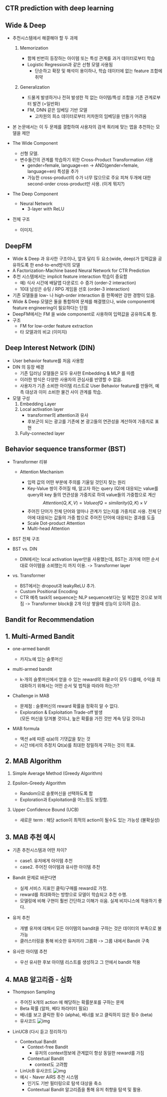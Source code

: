 ## CTR prediction with deep learning



## Wide & Deep
- 추천시스템에서 해결해야 할 두 과제
	1. Memorization
		- 함께 빈번히 등장하는 아이템 또는 특성 관계를 과거 데이터로부터 학습 
		- Logistic Regression과 같은 선형 모델 사용됨 
			+ 단순하고 확장 및 해석이 용이하나, 학습 데이터에 없는 feature 조합에 취약


	2. Generalization
		- 드물게 발생하거나 전혀 발생한 적 없는 아이템/특성 조합을 기존 관계로부터 발견 (=일반화)
		- FM, DNN 같은 임베딩 기반 모델
			+ 고차원의 희소 데이터로부터 저차원의 임베딩을 만들기 어려움 
			
- 본 논문에서는 이 두 문제를 결합하여 사용자의 검색 쿼리에 맞는 앱을 추천하는 모델을 제안  
- The Wide Component
	+ 선형 모델. 
	+ 변수들간의 관계를 학습하기 위한 Cross-Product Transformation 사용 
		* gender=female, language=en -> AND(gender=female, language=en) 특성을 추가 
		* 가능한 cross-product의 수가 너무 많으므로 주요 피쳐 두개에 대한 second-order cross-product만 사용. (이게 뭐지?)
- The Deep Component
	+ Neural Network
		* 3-layer with ReLU
- 전체 구조 
	+ 이미지. 

## DeepFM
- Wide & Deep 과 유사한 구조이나, 앞과 달리 두 요소(wide, deep)가 입력값을 공유하도록 한 end-to-end방식의 모델 
- A Factorization-Machine based Neural Network for CTR Prediction
- 추천 시스템에서는 implicit feature interaction 학습이 중요함 
	+ 예) 식사 시간에 배달앱 다운로드 수 증가 (order-2 interaction)
	+ 10대 남성은 슈팅 / RPG 게임을 선호 (order-3 interaction)
- 기존 모델들을 low- 나 high-order interaction 중 한쪽에만 강한 경향이 있음. 
- Wide & Deep 모델은 둘을 통합하여 문제를 해결했으나, wide component에 feature engineering이 필요하다는 단점
- DeepFM에서는 FM 을 wide component로 사용하여 입력값을 공유하도록 함.
- 구조 
	+ FM for low-order feature extraction
	- 타 모델과의 비교 (이미지)
	
## Deep Interest Network (DIN)
- User behavior feature를 처음 사용함 
- DIN 의 등장 배경 
	+ 기존 딥러닝 모델들은 모두 유사한 Embedding & MLP 를 따름 
	+ 이러한 방식은 다양한 사용자의 관심사를 반영할 수 없음. 
	+ 사용자가 기존 소비한 아이템 리스트로 User Behavior feature를 만들어, 예측 대상과 이미 소비한 물건 사이 관계를 학습. 
- 모델 구성
	1. Embedding Layer
	2. Local activation layer
		- transformer의 attention과 유사 
		- 후보군이 되는 광고를 기존에 본 광고들의 연관성을 계산하여 가중치로 표현 
	3. Fully-connected layer
	

## Behavior sequence transformer (BST)
- Transformer 리뷰 
	+ Attention Mechanism
		* 입력 값의 어떤 부분에 주의를 기울일 것인지 찾는 원리
		* Key-Value 쌍이 주어질 때, 알고자 하는 query (Q)에 대응되는 value를 query와 key 들의 연관성을 가중치로 하여 value들의 가중합으로 계산   
		$$ Attention(Q, K, V) = Value of Q = similarity(Q, K) \times V $$

		- 주어진 단어가 전체 단어와 얼마나 관계가 있는지를 가중치로 사용. 전체 단어에 대응되는 값들의 가중 합으로 주어진 단어에 대응되는 결과를 도출 
		- Scale Dot-product Attention
		- Multi-head Attention
- BST 전체 구조
- BST vs. DIN
	+ DIN에서는 local activation layer만을 사용했는데, BST는 과거에 어떤 순서대로 아이템을 소비했는지 까지 이용. -> Transformer layer
	
- vs. Transformer
	+ BST에서는 dropout과 leakyReLU 추가. 
	+ Custom Positional Encoding 
	+ CTR 예측 task의 sequence는 NLP sequence보다는 덜 복잡한 것으로 보여짐 -> Transformer block을 2개 이상 쌓을때 성능이 오히려 감소.


## Bandit for Recommendation

## 1. Multi-Armed Bandit
- one-armed bandit
	+ 카지노에 있는 슬롯머신 
- multi-armed bandit 
	+ k-개의 슬롯머신에서 얻을 수 있는 reward의 화귤ㄹ이 모두 다를때, 수익을 최대화하기 위해서는 어떤 순서 및 법칙을 따라야 하는가? 
- Challenge in MAB
	+ 문제점 : 슬롯머신의 reward 확률을 정확히 알 수 없다. 
	+ Exploration & Exploitation Trade-off 발생   
	  (모든 머신을 당겨볼 것이냐, 높은 확률을 가진 것만 계속 당길 것이냐)
	
- MAB formula 
	+ 액션 a에 따른 q(a)의 기댓값을 찾는 것 
	+ 시간 t에서의 추정치 Qt(a)를 최대한 정밀하게 구하는 것이 목표. 
	
## 2. MAB Algorithm
1. Simple Average Method (Greedy Algorithm)


2. Epsilon-Greedy Algorithm
	- Random으로 슬롯머신을 선택하도록 함 
	- Exploration과 Exploitation을 어느정도 보장함. 


3. Upper Confidence Bound (UCB)
	- 새로운 term : 해당 action이 최적의 action이 될수도 있는 가능성 (불확실성)
	

## 3. MAB 추천 예시
- 기존 추천시스템과 어떤 차이?
	+ case1. 유저에게 아이템 추천 
	+ case2. 주어진 아이템과 유사한 아이템 추천 
- Bandit 문제로 바꾼다면
	+ 실제 서비스 지표인 클릭/구매를 reward로 가정. 
	+ reward를 최대화하는 방향으로 모델이 학습되고 추천 수행.
	+ 모델링에 비해 구현이 훨씬 간단하고 이해가 쉬움. 실제 비지니스에 적용하기 좋다. 
	
- 유저 추천 
	+ 개별 유저에 대해서 모든 아이템의 bandit을 구하는 것은 데이터의 부족으로 불가능 
	+ 클러스터링을 통해 비슷한 유저끼리 그룹화 -> 그룹 내에서 Bandit 구축 
	
- 유사한 아이템 추천 
	+ 우선 유사한 후보 아이템 리스트를 생성하고 그 안에서 bandit 적용 
	


## 4. MAB 알고리즘 - 심화
- Thompson Sampling
	+ 주어진 k개의 action 에 해당하는 확률분포를 구하는 문제 
	+ Beta 확률 (알파, 베타 파라미터 필요)
	+ 배너를 보고 클릭한 횟수 (alpha), 배너를 보고 클릭하지 않은 횟수 (beta)
	
	- 유사코드 
	![img](../images/thompsonsampling.png)


- LinUCB (다시 듣고 정리하기)
	+ Contextual Bandit
		* Context-free Bandit
			- 유저의 context정보에 관계없이 항상 동일한 reward를 가짐 
		- Contextual Bandit 
			+ context도 고려함 
			
	- LinUcB 유사코드 
	![img](../images/linucb_code.png)
	- 예시 - Naver AiRS 추천 시스템 
		+ 인기도 기반 필터링으로 탐색 대상을 축소
		+ Contextual Bandit 알고리즘을 통해 유저 취향을 탐색 및 활용.
